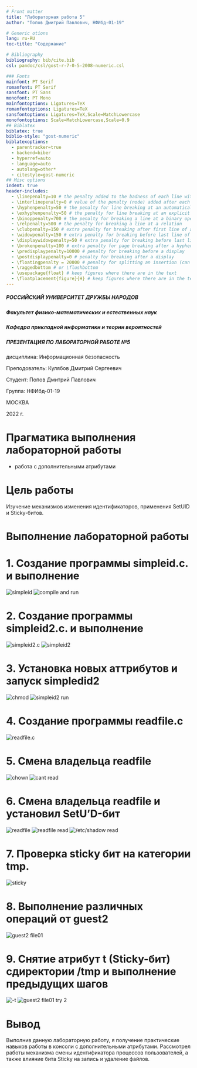 ```yaml
---
# Front matter
title: "Лабораторная работа 5"
author: "Попов Дмитрий Павлович, НФИбд-01-19"

# Generic otions
lang: ru-RU
toc-title: "Содержание"

# Bibliography
bibliography: bib/cite.bib
csl: pandoc/csl/gost-r-7-0-5-2008-numeric.csl

### Fonts
mainfont: PT Serif
romanfont: PT Serif
sansfont: PT Sans
monofont: PT Mono
mainfontoptions: Ligatures=TeX
romanfontoptions: Ligatures=TeX
sansfontoptions: Ligatures=TeX,Scale=MatchLowercase
monofontoptions: Scale=MatchLowercase,Scale=0.9
## Biblatex
biblatex: true
biblio-style: "gost-numeric"
biblatexoptions:
  - parentracker=true
  - backend=biber
  - hyperref=auto
  - language=auto
  - autolang=other*
  - citestyle=gost-numeric
## Misc options
indent: true
header-includes:
  - \linepenalty=10 # the penalty added to the badness of each line within a paragraph (no associated penalty node) Increasing the value makes tex try to have fewer lines in the paragraph.
  - \interlinepenalty=0 # value of the penalty (node) added after each line of a paragraph.
  - \hyphenpenalty=50 # the penalty for line breaking at an automatically inserted hyphen
  - \exhyphenpenalty=50 # the penalty for line breaking at an explicit hyphen
  - \binoppenalty=700 # the penalty for breaking a line at a binary operator
  - \relpenalty=500 # the penalty for breaking a line at a relation
  - \clubpenalty=150 # extra penalty for breaking after first line of a paragraph
  - \widowpenalty=150 # extra penalty for breaking before last line of a paragraph
  - \displaywidowpenalty=50 # extra penalty for breaking before last line before a display math
  - \brokenpenalty=100 # extra penalty for page breaking after a hyphenated line
  - \predisplaypenalty=10000 # penalty for breaking before a display
  - \postdisplaypenalty=0 # penalty for breaking after a display
  - \floatingpenalty = 20000 # penalty for splitting an insertion (can only be split footnote in standard LaTeX)
  - \raggedbottom # or \flushbottom
  - \usepackage{float} # keep figures where there are in the text
  - \floatplacement{figure}{H} # keep figures where there are in the text
---
```


##### РОССИЙСКИЙ УНИВЕРСИТЕТ ДРУЖБЫ НАРОДОВ
##### Факультет физико-математических и естественных наук  
##### Кафедра прикладной информатики и теории вероятностей 
##### ПРЕЗЕНТАЦИЯ ПО ЛАБОРАТОРНОЙ РАБОТЕ №5

дисциплина: Информационная безопасность

Преподователь: Кулябов Дмитрий Сергеевич

Cтудент: Попов Дмитрий Павлович

Группа: НФИбд-01-19

МОСКВА

2022 г.

# **Прагматика выполнения лабораторной работы**

- работа с дополнительными атрибутами

# **Цель работы**

Изучение механизмов изменения идентификаторов, применения SetUID и Sticky-битов.

# **Выполнение лабораторной работы**

# 1. Создание программы simpleid.c. и выполнение
![simpleid](screenshots/img1.png "simpleid.c")
![compile and run](screenshots/img2.png "compile and run")

# 2.  Создание программы simpleid2.c. и выполнение
![simpleid2.c](screenshots/img3.png "simpleid2.c")
![simpleid2](screenshots/img4.png "simpleid2")

# 3. Установка новых аттрибутов и запуск simpledid2
![chmod](screenshots/img5.png "chmod")
![simpleid2 run](screenshots/img6.png "simpleid2 run")

# 4. Создание программы readfile.c
![readfile.c](screenshots/img7.png "readfile.c")

# 5. Смена владельца readfile
![chown](screenshots/img8.png "chown")
![cant read](screenshots/img9.png "cant read")

# 6. Смена владельца readfile и установил SetU’D-бит
![readfile](screenshots/img10.png "readfile")
![readfile read](screenshots/img11.png "readfile read")
![/etc/shadow read](screenshots/img12.png "/etc/shadow read")

# 7. Проверка sticky бит на категории tmp.
![sticky](screenshots/img13.png "sticky")

# 8. Выполнение различных операций от guest2
![guest2 file01](screenshots/img14.png "guest2 file01")

# 9. Снятие атрибут t (Sticky-бит) сдиректории /tmp и выполнение предыдущих шагов
![-t](screenshots/img15.png "-t")
![guest2 file01 try 2](screenshots/img16.png "guest2 file01 try 2")

# Вывод
Выполнив данную лабораторную работу, я получение практические навыков работы в консоли с дополнительными атрибутами. Рассмотрел работы механизма смены идентификатора процессов пользователей, а также влияние бита Sticky на запись и удаление файлов.